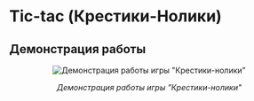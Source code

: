 # Tic-tac (Крестики-Нолики)

## Демонстрация работы 

<div align=center>
	
![Демонстрация работы игры "Крестики-нолики"](images/gameTicTac.gif)
	
*Демонстрация работы игры "Крестики-нолики"*
</div>
